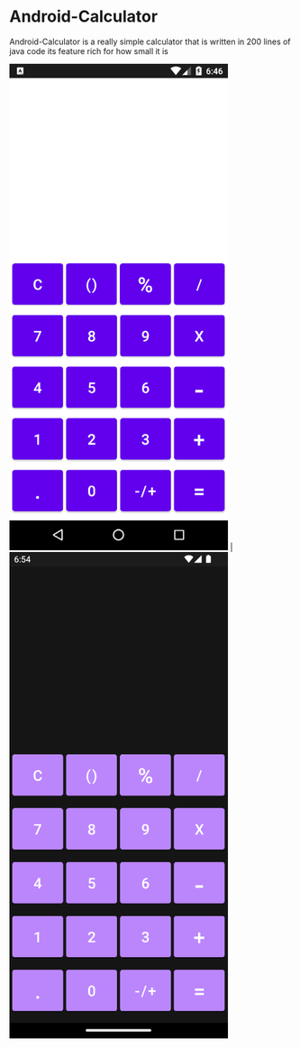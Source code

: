 # Android-Calculator

Android-Calculator is a really simple calculator that is
written in 200 lines of java code its feature rich for how small it is

![](https://github.com/decqart/Android-Calculator/blob/master/calc-light-screenshot.png) | ![](https://github.com/decqart/Android-Calculator/blob/master/calc-dark-screenshot.png)
